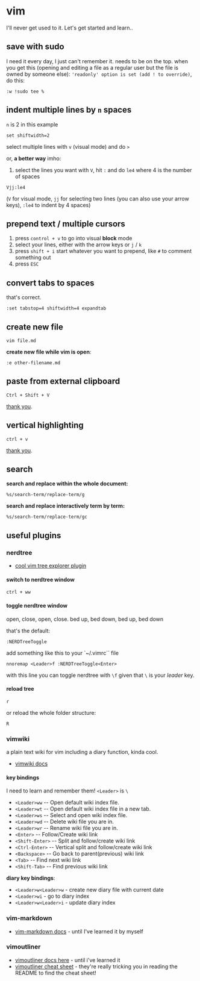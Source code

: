 # vim

I'll never get used to it. Let's get started and learn..

## save with sudo

I need it every day, I just can't remember it. needs to be on the top. when you get this (opening and editing a file as a regular user but the file is owned by someone else): `'readonly' option is set (add ! to override)`, do this:

```
:w !sudo tee %
```

## indent multiple lines by `n` spaces

`n` is 2 in this example

```
set shiftwidth=2
```

select multiple lines with `v` (visual mode) and do `>`

or, **a better way** imho:

1. select the lines you want with `V`, hit `:` and do `le4` where 4 is the number of spaces

```
Vjj:le4
```

(`V` for visual mode, `jj` for selecting two lines (you can also use your arrow keys), `:le4` to indent by 4 spaces)

## prepend text / multiple cursors

1. press `control + v` to go into visual **block** mode
2. select your lines, either with the arrow keys or `j` / `k`
3. press `shift + i` start whatever you want to prepend, like `#` to comment something out
4. press `ESC`

## convert tabs to spaces

that's correct.

```
:set tabstop=4 shiftwidth=4 expandtab
```

## create new file

```
vim file.md
```

**create new file while vim is open**:

```
:e other-filename.md
```

## paste from external clipboard

```
Ctrl + Shift + V
```

[thank you](https://www.256kilobytes.com/content/show/10503/5-tasks-you-didnt-know-you-could-do-with-vim).

## vertical highlighting

```
ctrl + v
```

[thank you](https://www.256kilobytes.com/content/show/10503/5-tasks-you-didnt-know-you-could-do-with-vim).

## search

**search and replace within the whole document:**

```
%s/search-term/replace-term/g
```

**search and replace interactively term by term:**

```
%s/search-term/replace-term/gc
```

## useful plugins

### nerdtree

* [cool vim tree explorer plugin](https://github.com/scrooloose/nerdtree)

#### switch to nerdtree window

```
ctrl + ww
```

#### toggle nerdtree window

open, close, open, close. bed up, bed down, bed up, bed down

that's the default:

```
:NERDTreeToggle
```

add something like this to your `~/.vimrc`` file

```
nnoremap <Leader>f :NERDTreeToggle<Enter>
```

with this line you can toggle nerdtree with `\f` given that `\` is your *leader* key.

#### reload tree

```
r
```

or reload the whole folder structure:

```
R
```

### vimwiki

a plain text wiki for vim including a diary function, kinda cool.

* [vimwiki docs](https://github.com/vimwiki/vimwiki)

#### key bindings

I need to learn and remember them! `<Leader>` is `\`

* `<Leader>ww` -- Open default wiki index file.
* `<Leader>wt` -- Open default wiki index file in a new tab.
* `<Leader>ws` -- Select and open wiki index file.
* `<Leader>wd` -- Delete wiki file you are in.
* `<Leader>wr` -- Rename wiki file you are in.
* `<Enter>` -- Follow/Create wiki link
* `<Shift-Enter>` -- Split and follow/create wiki link
* `<Ctrl-Enter>` -- Vertical split and follow/create wiki link
* `<Backspace>` -- Go back to parent(previous) wiki link
* `<Tab>` -- Find next wiki link
* `<Shift-Tab>` -- Find previous wiki link
 
**diary key bindings**:

* `<Leader>w<Leader>w` - create new diary file with current date
* `<Leader>wi` - go to diary index
* `<Leader>w<Leader>i` - update diary index

### vim-markdown

* [vim-markdown docs](https://github.com/plasticboy/vim-markdown) - until I've learned it by myself

### vimoutliner

* [vimoutliner docs here](https://github.com/vimoutliner/vimoutliner) - until i've learned it
* [vimoutliner cheat sheet](https://github.com/vimoutliner/vimoutliner/blob/master/doc/votl_cheatsheet.txt) - they're really tricking you in reading the README to find the cheat sheet!
